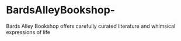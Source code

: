 # BardsAlleyBookshop-
Bards Alley Bookshop offers carefully curated literature and whimsical expressions of life
